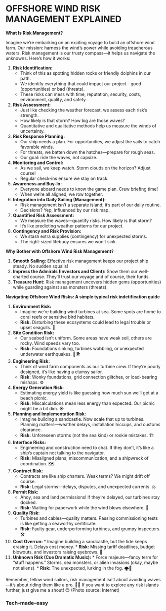 # OFFSHORE WIND RISK MANAGEMENT EXPLAINED

**What Is Risk Management?**

Imagine we’re embarking on an exciting voyage to build an offshore wind farm. Our mission: harness the wind’s power while avoiding treacherous waters. Risk management is our trusty compass—it helps us navigate the unknowns. Here’s how it works:

1.  **Risk Identification:**
    *   Think of this as spotting hidden rocks or friendly dolphins in our path.
    *   We identify everything that could impact our project—good (opportunities) or bad (threats).
    *   These risks can mess with time, reputation, security, costs, environment, quality, and safety.
2.  **Risk Assessment:**
    *   Just like checking the weather forecast, we assess each risk’s strength.
    *   How likely is that storm? How big are those waves?
    *   Quantitative and qualitative methods help us measure the winds of uncertainty.
3.  **Risk Response Planning:**
    *   Our ship needs a plan. For opportunities, we adjust the sails to catch favorable winds.
    *   For threats, we batten down the hatches—prepare for rough seas.
    *   Our goal: ride the waves, not capsize.
4.  **Monitoring and Control:**
    *   As we sail, we keep watch. Storm clouds on the horizon? Adjust course!
    *   Regular check-ins ensure we stay on track.
5.  **Awareness and Buy-In:**
    *   Everyone aboard needs to know the game plan. Crew briefing time!
    *   When we’re all aligned, we row together.
6.  **Integration into Daily Sailing (Management):**
    *   Risk management isn’t a separate island; it’s part of our daily routine.
    *   Decisions? Yep, influenced by our risk map.
7.  **Quantified Risk Assessment:**
    *   We measure the waves—quantify risks. How likely is that storm?
    *   It’s like predicting weather patterns for our project.
8.  **Contingency and Risk Provision:**
    *   We stash extra supplies (contingency) for unexpected storms.
    *   The right-sized lifebuoy ensures we won’t sink.

**Why Bother with Offshore Wind Risk Management?**

1.  **Smooth Sailing:** Effective risk management keeps our project ship steady. No sudden squalls!
2.  **Impress the Admirals (Investors and Client):** Show them our well-charted course. They’ll trust our voyage and of course, their funds.
3.  **Treasure Hunt:** Risk management uncovers hidden gems (opportunities) while guarding against sea monsters (threats).

**Navigating Offshore Wind Risks: A simple typical risk indetification guide**

1.  **Environment Risk:**
    *   Imagine we’re building wind turbines at sea. Some spots are home to coral reefs or sensitive bird habitats.
    *   **Risk:** Disturbing these ecosystems could lead to legal trouble or upset seagulls. 🦜
2.  **Site Condition Risk:**
    *   Our seabed isn’t uniform. Some areas have weak soil, others are rocky. Wind speeds vary too.
    *   **Risk:** Foundations sinking, turbines wobbling, or unexpected underwater earthquakes. 🌊🌍
3.  **Engineering Risk:**
    *   Think of wind farm components as our turbine crew. If they’re poorly designed, it’s like having a clumsy sailor.
    *   **Risk:** Wonky foundations, grid connection glitches, or load-bearing mishaps. ⚙️
4.  **Energy Generation Risk:**
    *   Estimating energy yield is like guessing how much sun we’ll get at a beach picnic.
    *   **Risk:** Miscalculations mean less energy than expected. Our picnic might be a bit dim. ☀️
5.  **Planning and Implementation Risk:**
    *   Imagine building a sandcastle. Now scale that up to turbines. Planning matters—weather delays, installation hiccups, and customs clearance.
    *   **Risk:** Unforeseen storms (not the sea kind) or rookie mistakes. 🏗️
6.  **Interface Risks:**
    *   Engineering and construction need to chat. If they don’t, it’s like a ship’s captain not talking to the navigator.
    *   **Risk:** Misaligned plans, miscommunication, and a shipwreck of coordination. 🗺️
7.  **Contract Risk:**
    *   Contracts are like ship charters. Weak terms? We might drift off course.
    *   **Risk:** Legal storms—delays, disputes, and unexpected currents. ⚖️
8.  **Permit Risk:**
    *   Ahoy, sea and land permissions! If they’re delayed, our turbines stay docked.
    *   **Risk:** Waiting for paperwork while the wind blows elsewhere. 📝
9.  **Quality Risk:**
    *   Turbines and cables—quality matters. Passing commissioning tests is like getting a seaworthy certificate.
    *   **Risk:** Faulty gear, underperforming turbines, and grumpy inspectors. 🛠️
10.  **Cost Overrun:**
    *   Imagine building a sandcastle, but the tide keeps erasing it. Delays cost money.
    *   **Risk:** Missing tariff deadlines, budget blowouts, and investors raising eyebrows. 💸
11.  **Unknown Risk (Cue Dramatic Music):**
    *   Force majeure—fancy term for “stuff happens.” Storms, sea monsters, or alien invasions (okay, maybe not aliens).
    *   **Risk:** The unexpected, lurking in the fog. 🌪️👾

Remember, fellow wind sailors, risk management isn’t about avoiding waves—it’s about riding them like a pro. 🌟⚓ If you want to explore any risk islands further, just give me a shout! 😊 (Photo source: Internet)

### Tech-made-easy

